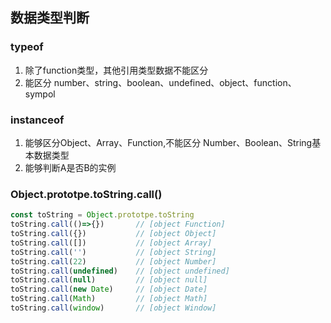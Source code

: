 ## 数据类型判断

### typeof

1. 除了function类型，其他引用类型数据不能区分
2. 能区分 number、string、boolean、undefined、object、function、sympol

### instanceof

1. 能够区分Object、Array、Function,不能区分 Number、Boolean、String基本数据类型
2. 能够判断A是否B的实例

### Object.prototpe.toString.call()

```js
const toString = Object.prototpe.toString
toString.call(()=>{})       // [object Function]
toString.call({})           // [object Object]
toString.call([])           // [object Array]
toString.call('')           // [object String]
toString.call(22)           // [object Number]
toString.call(undefined)    // [object undefined]
toString.call(null)         // [object null]
toString.call(new Date)     // [object Date]
toString.call(Math)         // [object Math]
toString.call(window)       // [object Window]
```